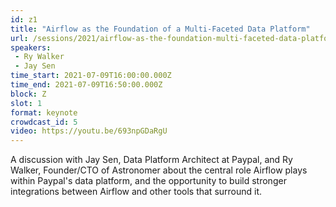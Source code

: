 ```yaml
---
id: z1
title: "Airflow as the Foundation of a Multi-Faceted Data Platform"
url: /sessions/2021/airflow-as-the-foundation-multi-faceted-data-platform
speakers:
 - Ry Walker
 - Jay Sen
time_start: 2021-07-09T16:00:00.000Z
time_end: 2021-07-09T16:50:00.000Z
block: Z
slot: 1
format: keynote
crowdcast_id: 5
video: https://youtu.be/693npGDaRgU
---
```


A discussion with Jay Sen, Data Platform Architect at Paypal, and Ry Walker, Founder/CTO of Astronomer about the central role Airflow plays within Paypal's data platform, and the opportunity to build stronger integrations between Airflow and other tools that surround it.
